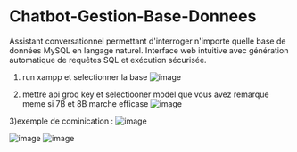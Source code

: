 # Chatbot-Gestion-Base-Donnees
Assistant conversationnel permettant d'interroger n'importe quelle base de données MySQL en langage naturel. Interface web intuitive avec génération automatique de requêtes SQL et exécution sécurisée.


1) run xampp et selectionner la base 
![image](https://github.com/user-attachments/assets/3298b636-d64c-47c9-a921-f6c9f5c22d05)

2) mettre api groq key et selectiooner model que vous avez remarque meme si 7B et 8B marche efficase
![image](https://github.com/user-attachments/assets/b0ba984a-d5a7-4fc2-abee-d756b87984ec)

3)exemple de cominication : 
![image](https://github.com/user-attachments/assets/54283972-d1b3-4698-bd12-448f82c90b28)

![image](https://github.com/user-attachments/assets/db6ad8fa-800b-496e-b8a2-5b95593fbd60)
![image](https://github.com/user-attachments/assets/a29921d6-70b5-47df-8132-0c92c4ad6b14)


